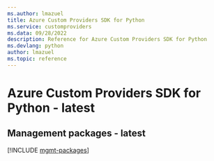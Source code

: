 ```yaml
---
ms.author: lmazuel
title: Azure Custom Providers SDK for Python
ms.service: customproviders
ms.data: 09/28/2022
description: Reference for Azure Custom Providers SDK for Python
ms.devlang: python
author: lmazuel
ms.topic: reference
---
```

# Azure Custom Providers SDK for Python - latest

## Management packages - latest
[!INCLUDE [mgmt-packages](custom-providers-mgmt-index.md)]